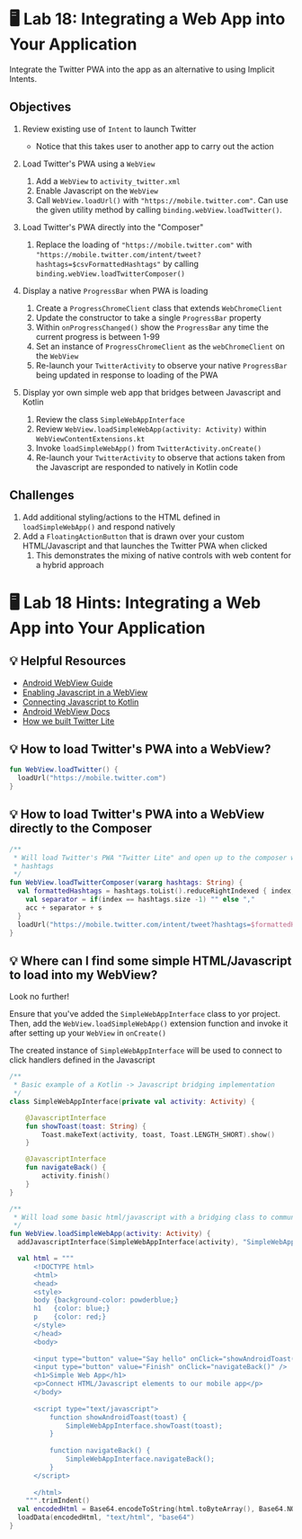 # 🖥 Lab 18: Integrating a Web App into Your Application
Integrate the Twitter PWA into the app as an alternative to using Implicit Intents.

## Objectives
1. Review existing use of `Intent` to launch Twitter
    - Notice that this takes user to another app to carry out the action

2. Load Twitter's PWA using a `WebView`
    1. Add a `WebView` to `activity_twitter.xml`
    2. Enable Javascript on the `WebView`
    3. Call `WebView.loadUrl()` with `"https://mobile.twitter.com"`.  Can use the given utility method by calling `binding.webView.loadTwitter()`.

3. Load Twitter's PWA directly into the "Composer"
    1. Replace the loading of `"https://mobile.twitter.com"` with `"https://mobile.twitter.com/intent/tweet?hashtags=$csvFormattedHashtags"` by calling `binding.webView.loadTwitterComposer()`

4. Display a native `ProgressBar` when PWA is loading
    1. Create a `ProgressChromeClient` class that extends `WebChromeClient`
    2. Update the constructor to take a single `ProgressBar` property
    3. Within `onProgressChanged()` show the `ProgressBar` any time the current progress is between 1-99
    4. Set an instance of `ProgressChromeClient` as the `webChromeClient` on the `WebView`
    5. Re-launch your `TwitterActivity` to observe your native `ProgressBar` being updated in response to loading of the PWA

5. Display yor own simple web app that bridges between Javascript and Kotlin
    1. Review the class `SimpleWebAppInterface`
    2. Review `WebView.loadSimpleWebApp(activity: Activity)` within `WebViewContentExtensions.kt`
    5. Invoke `loadSimpleWebApp()` from `TwitterActivity.onCreate()`
    6. Re-launch your `TwitterActivity` to observe that actions taken from the Javascript are responded to natively in Kotlin code

## Challenges
1. Add additional styling/actions to the HTML defined in `loadSimpleWebApp()` and respond natively
2. Add a `FloatingActionButton` that is drawn over your custom HTML/Javascript and that launches the Twitter PWA when clicked
    1. This demonstrates the mixing of native controls with web content for a hybrid approach

# 🖥 Lab 18 Hints: Integrating a Web App into Your Application

## 💡 Helpful Resources
- [Android WebView Guide](https://developer.android.com/guide/webapps/webview)
- [Enabling Javascript in a WebView](https://developer.android.com/guide/webapps/webview#EnablingJavaScript)
- [Connecting Javascript to Kotlin](https://developer.android.com/guide/webapps/webview#BindingJavaScript)
- [Android WebView Docs](https://developer.android.com/reference/android/webkit/WebView)
- [How we built Twitter Lite](https://blog.twitter.com/engineering/en_us/topics/open-source/2017/how-we-built-twitter-lite)

## 💡 How to load Twitter's PWA into a WebView?
```kotlin
fun WebView.loadTwitter() {
  loadUrl("https://mobile.twitter.com")
}
```

## 💡 How to load Twitter's PWA into a WebView directly to the Composer
```kotlin
/**
 * Will load Twitter's PWA "Twitter Lite" and open up to the composer with a set of pre-populated
 * hashtags
 */
fun WebView.loadTwitterComposer(vararg hashtags: String) {
  val formattedHashtags = hashtags.toList().reduceRightIndexed { index, s, acc ->
    val separator = if(index == hashtags.size -1) "" else ","
    acc + separator + s
  }
  loadUrl("https://mobile.twitter.com/intent/tweet?hashtags=$formattedHashtags")
}
```

## 💡 Where can I find some simple HTML/Javascript to load into my WebView?
Look no further!

Ensure that you've added the `SimpleWebAppInterface` class to yor project.
Then, add the `WebView.loadSimpleWebApp()` extension function and invoke it after setting up your `WebView`   in `onCreate()`

The created instance of `SimpleWebAppInterface` will be used to connect to click handlers defined in the Javascript

```kotlin
/**
 * Basic example of a Kotlin -> Javascript bridging implementation
 */
class SimpleWebAppInterface(private val activity: Activity) {

    @JavascriptInterface
    fun showToast(toast: String) {
        Toast.makeText(activity, toast, Toast.LENGTH_SHORT).show()
    }

    @JavascriptInterface
    fun navigateBack() {
        activity.finish()
    }
}

/**
 * Will load some basic html/javascript with a bridging class to communicate back to the Activity
 */
fun WebView.loadSimpleWebApp(activity: Activity) {
  addJavascriptInterface(SimpleWebAppInterface(activity), "SimpleWebAppInterface")

  val html = """
      <!DOCTYPE html>
      <html>
      <head>
      <style>
      body {background-color: powderblue;}
      h1   {color: blue;}
      p    {color: red;}
      </style>
      </head>
      <body>
      
      <input type="button" value="Say hello" onClick="showAndroidToast('Hello Android!')" />
      <input type="button" value="Finish" onClick="navigateBack()" />
      <h1>Simple Web App</h1>
      <p>Connect HTML/Javascript elements to our mobile app</p>
      </body>
      
      <script type="text/javascript">
          function showAndroidToast(toast) {
              SimpleWebAppInterface.showToast(toast);
          }
          
          function navigateBack() {
              SimpleWebAppInterface.navigateBack();
          }
      </script>
      
      </html>
    """.trimIndent()
  val encodedHtml = Base64.encodeToString(html.toByteArray(), Base64.NO_PADDING)
  loadData(encodedHtml, "text/html", "base64")
}
```
